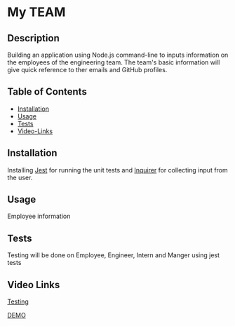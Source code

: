 # My TEAM

## Description

Building an application using Node.js command-line to inputs information on the employees of the engineering team. The team's basic information will give quick reference to ther emails and GitHub profiles.

## Table of Contents

- [Installation](#Installation)
- [Usage](#Usage)
- [Tests](#Tests)
- [Video-Links](#Video-Links)

<!-- ![Html Template](./images/MyTeam.png) -->

## Installation

Installing [Jest](https://www.npmjs.com/package/jest) for running the unit tests and [Inquirer](https://www.npmjs.com/package/inquirer) for collecting input from the user.

## Usage

Employee information

## Tests

Testing will be done on Employee, Engineer, Intern and Manger using jest tests

## Video Links

[Testing](https://drive.google.com/file/d/1PSuuPZ3gZ3htzeDWUTPOeEk0DFIpaIWJ/view)

[DEMO](https://drive.google.com/file/d/1YwJV4fFRRCUyI7-O_fWp6MmXfQgeuVAb/view)

